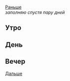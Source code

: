 [Раньше](2020.05.08.md)  
*заполняю спустя пару дней*
## Утро

## День
## Вечер
[Дальше](2020.05.10.md)